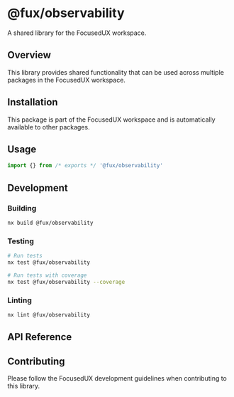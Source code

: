# @fux/observability

A shared library for the FocusedUX workspace.

## Overview

This library provides shared functionality that can be used across multiple packages in the FocusedUX workspace.

## Installation

This package is part of the FocusedUX workspace and is automatically available to other packages.

## Usage

```typescript
import {} from /* exports */ '@fux/observability'
```

## Development

### Building

```bash
nx build @fux/observability
```

### Testing

```bash
# Run tests
nx test @fux/observability

# Run tests with coverage
nx test @fux/observability --coverage
```

### Linting

```bash
nx lint @fux/observability
```

## API Reference

<!-- Add API documentation here -->

## Contributing

Please follow the FocusedUX development guidelines when contributing to this library.

